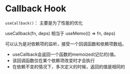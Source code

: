 # Callback Hook

`useCallback()`： 主要是为了性能的优化

useCallback(fn, deps) 相当于 useMemo(() => fn, deps)

可以认为是对依赖项的监听，接受一个回调函数和依赖项数组。

* useCallback会返回一个函数的memoized(记忆的)值。
* 该回调函数仅在某个依赖项改变时才会执行
* 在依赖不变的情况下，多次定义的时候，返回的值是相同的